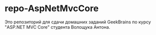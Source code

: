# repo-AspNetMvcCore
Это репозиторий для сдачи домашних заданий GeekBrains по курсу "ASP.NET MVC Core" студента Волощука Антона.
